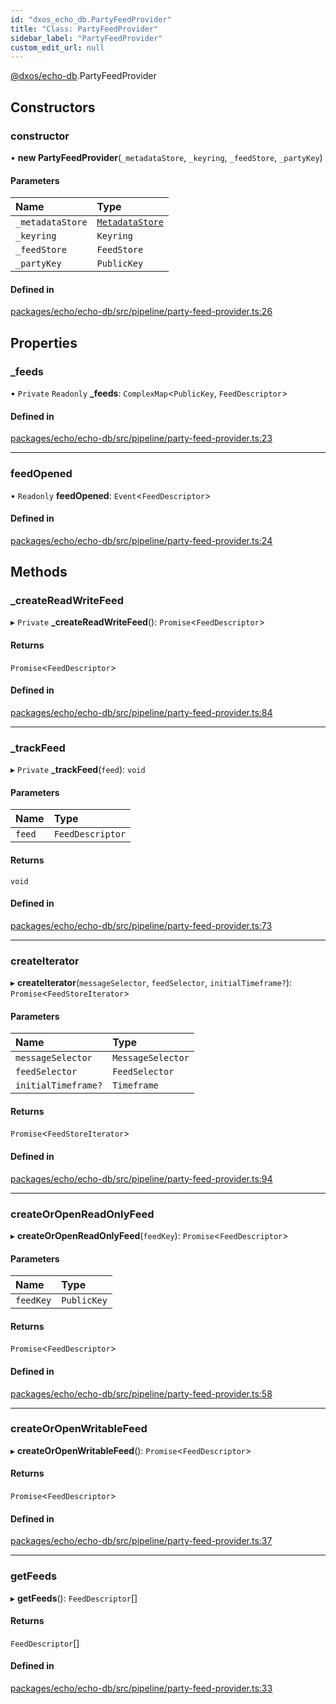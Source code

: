 ```yaml
---
id: "dxos_echo_db.PartyFeedProvider"
title: "Class: PartyFeedProvider"
sidebar_label: "PartyFeedProvider"
custom_edit_url: null
---
```


[@dxos/echo-db](../modules/dxos_echo_db.md).PartyFeedProvider

## Constructors

### constructor

• **new PartyFeedProvider**(`_metadataStore`, `_keyring`, `_feedStore`, `_partyKey`)

#### Parameters

| Name | Type |
| :------ | :------ |
| `_metadataStore` | [`MetadataStore`](dxos_echo_db.MetadataStore.md) |
| `_keyring` | `Keyring` |
| `_feedStore` | `FeedStore` |
| `_partyKey` | `PublicKey` |

#### Defined in

[packages/echo/echo-db/src/pipeline/party-feed-provider.ts:26](https://github.com/dxos/protocols/blob/c793f0fed/packages/echo/echo-db/src/pipeline/party-feed-provider.ts#L26)

## Properties

### \_feeds

• `Private` `Readonly` **\_feeds**: `ComplexMap`<`PublicKey`, `FeedDescriptor`\>

#### Defined in

[packages/echo/echo-db/src/pipeline/party-feed-provider.ts:23](https://github.com/dxos/protocols/blob/c793f0fed/packages/echo/echo-db/src/pipeline/party-feed-provider.ts#L23)

___

### feedOpened

• `Readonly` **feedOpened**: `Event`<`FeedDescriptor`\>

#### Defined in

[packages/echo/echo-db/src/pipeline/party-feed-provider.ts:24](https://github.com/dxos/protocols/blob/c793f0fed/packages/echo/echo-db/src/pipeline/party-feed-provider.ts#L24)

## Methods

### \_createReadWriteFeed

▸ `Private` **_createReadWriteFeed**(): `Promise`<`FeedDescriptor`\>

#### Returns

`Promise`<`FeedDescriptor`\>

#### Defined in

[packages/echo/echo-db/src/pipeline/party-feed-provider.ts:84](https://github.com/dxos/protocols/blob/c793f0fed/packages/echo/echo-db/src/pipeline/party-feed-provider.ts#L84)

___

### \_trackFeed

▸ `Private` **_trackFeed**(`feed`): `void`

#### Parameters

| Name | Type |
| :------ | :------ |
| `feed` | `FeedDescriptor` |

#### Returns

`void`

#### Defined in

[packages/echo/echo-db/src/pipeline/party-feed-provider.ts:73](https://github.com/dxos/protocols/blob/c793f0fed/packages/echo/echo-db/src/pipeline/party-feed-provider.ts#L73)

___

### createIterator

▸ **createIterator**(`messageSelector`, `feedSelector`, `initialTimeframe?`): `Promise`<`FeedStoreIterator`\>

#### Parameters

| Name | Type |
| :------ | :------ |
| `messageSelector` | `MessageSelector` |
| `feedSelector` | `FeedSelector` |
| `initialTimeframe?` | `Timeframe` |

#### Returns

`Promise`<`FeedStoreIterator`\>

#### Defined in

[packages/echo/echo-db/src/pipeline/party-feed-provider.ts:94](https://github.com/dxos/protocols/blob/c793f0fed/packages/echo/echo-db/src/pipeline/party-feed-provider.ts#L94)

___

### createOrOpenReadOnlyFeed

▸ **createOrOpenReadOnlyFeed**(`feedKey`): `Promise`<`FeedDescriptor`\>

#### Parameters

| Name | Type |
| :------ | :------ |
| `feedKey` | `PublicKey` |

#### Returns

`Promise`<`FeedDescriptor`\>

#### Defined in

[packages/echo/echo-db/src/pipeline/party-feed-provider.ts:58](https://github.com/dxos/protocols/blob/c793f0fed/packages/echo/echo-db/src/pipeline/party-feed-provider.ts#L58)

___

### createOrOpenWritableFeed

▸ **createOrOpenWritableFeed**(): `Promise`<`FeedDescriptor`\>

#### Returns

`Promise`<`FeedDescriptor`\>

#### Defined in

[packages/echo/echo-db/src/pipeline/party-feed-provider.ts:37](https://github.com/dxos/protocols/blob/c793f0fed/packages/echo/echo-db/src/pipeline/party-feed-provider.ts#L37)

___

### getFeeds

▸ **getFeeds**(): `FeedDescriptor`[]

#### Returns

`FeedDescriptor`[]

#### Defined in

[packages/echo/echo-db/src/pipeline/party-feed-provider.ts:33](https://github.com/dxos/protocols/blob/c793f0fed/packages/echo/echo-db/src/pipeline/party-feed-provider.ts#L33)
